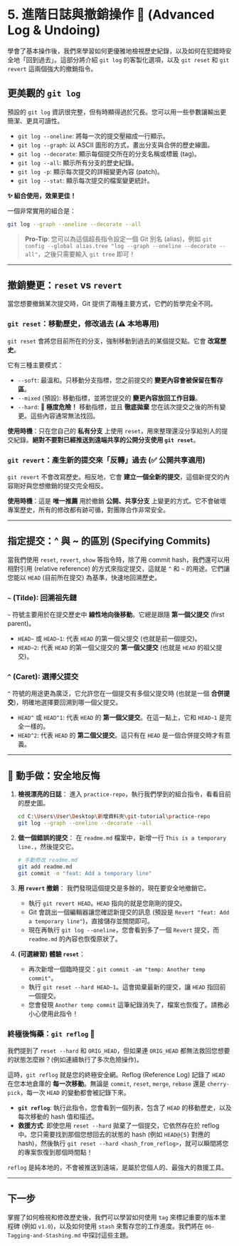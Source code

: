 # 5. 進階日誌與撤銷操作 🧐 (Advanced Log & Undoing)

學會了基本操作後，我們來學習如何更優雅地檢視歷史紀錄，以及如何在犯錯時安全地「回到過去」。這部分將介紹 `git log` 的客製化選項，以及 `git reset` 和 `git revert` 這兩個強大的撤銷指令。

## 更美觀的 `git log`

預設的 `git log` 資訊很完整，但有時顯得過於冗長。您可以用一些參數讓輸出更簡潔、更具可讀性。

*   `git log --oneline`: 將每一次的提交壓縮成一行顯示。
*   `git log --graph`: 以 ASCII 圖形的方式，畫出分支與合併的歷史線圖。
*   `git log --decorate`: 顯示每個提交所在的分支名稱或標籤 (tag)。
*   `git log --all`: 顯示所有分支的歷史紀錄。
*   `git log -p`: 顯示每次提交的詳細變更內容 (patch)。
*   `git log --stat`: 顯示每次提交的檔案變更統計。

**✨ 組合使用，效果更佳！**

一個非常實用的組合是：
```bash
git log --graph --oneline --decorate --all
```
> **Pro-Tip**: 您可以為這個超長指令設定一個 Git 別名 (alias)，例如 `git config --global alias.tree "log --graph --oneline --decorate --all"`，之後只需要輸入 `git tree` 即可！

---

## 撤銷變更：`reset` vs `revert`

當您想要撤銷某次提交時，Git 提供了兩種主要方式，它們的哲學完全不同。

### `git reset`：移動歷史，修改過去 (⚠️ 本地專用)

`git reset` 會將您目前所在的分支，強制移動到過去的某個提交點。它會 **改寫歷史**。

它有三種主要模式：

*   `--soft`: 最溫和。只移動分支指標，您之前提交的 **變更內容會被保留在暫存區**。
*   `--mixed` (預設): 移動指標，並將您提交的 **變更內容放回工作目錄**。
*   `--hard`: **🚨 極度危險！** 移動指標，並且 **徹底拋棄** 您在該次提交之後的所有變更。這些內容通常無法找回。

**使用時機**：只在您自己的 **私有分支** 上使用 `reset`，用來整理還沒分享給別人的提交紀錄。**絕對不要對已經推送到遠端共享的公開分支使用 `git reset`**。

### `git revert`：產生新的提交來「反轉」過去 (✅ 公開共享適用)

`git revert` 不會改寫歷史。相反地，它會 **建立一個全新的提交**，這個新提交的內容剛好與您想撤銷的提交完全相反。

**使用時機**：這是 **唯一推薦** 用於撤銷 **公開、共享分支** 上變更的方式。它不會破壞專案歷史，所有的修改都有跡可循，對團隊合作非常安全。

---

## 指定提交：^ 與 ~ 的區別 (Specifying Commits)

當我們使用 `reset`, `revert`, `show` 等指令時，除了用 commit hash，我們還可以用相對引用 (relative reference) 的方式來指定提交，這就是 `^` 和 `~` 的用途。它們讓您能以 `HEAD` (目前所在提交) 為基準，快速地回溯歷史。

### `~` (Tilde): 回溯祖先鏈
`~` 符號主要用於在提交歷史中 **線性地向後移動**。它總是跟隨 **第一個父提交** (first parent)。

*   `HEAD~` 或 `HEAD~1`: 代表 `HEAD` 的第一個父提交 (也就是前一個提交)。
*   `HEAD~2`: 代表 `HEAD` 的第一個父提交的 **第一個父提交** (也就是 `HEAD` 的祖父提交)。

### `^` (Caret): 選擇父提交
`^` 符號的用途更為廣泛，它允許您在一個提交有多個父提交時 (也就是一個 **合併提交**)，明確地選擇要回溯到哪一個父提交。

*   `HEAD^` 或 `HEAD^1`: 代表 `HEAD` 的 **第一個父提交**。在這一點上，它和 `HEAD~1` 是完全一樣的。
*   `HEAD^2`: 代表 `HEAD` 的 **第二個父提交**。這只有在 `HEAD` 是一個合併提交時才有意義。

---

## 💪 動手做：安全地反悔

1.  **檢視漂亮的日誌**：
    進入 `practice-repo`，執行我們學到的組合指令，看看目前的歷史圖。
    ```bash
    cd C:\Users\User\Desktop\新增資料夾\git-tutorial\practice-repo
    git log --graph --oneline --decorate --all
    ```

2.  **做一個錯誤的提交**：
    在 `readme.md` 檔案中，新增一行 `This is a temporary line.`，然後提交它。
    ```bash
    # 手動修改 readme.md
    git add readme.md
    git commit -m "feat: Add a temporary line"
    ```

3.  **用 `revert` 撤銷**：
    我們發現這個提交是多餘的，現在要安全地撤銷它。
    *   執行 `git revert HEAD`。`HEAD` 指向的就是您剛剛的提交。
    *   Git 會跳出一個編輯器讓您確認新提交的訊息 (預設是 `Revert "feat: Add a temporary line"`)，直接儲存並關閉即可。
    *   現在再執行 `git log --oneline`，您會看到多了一個 `Revert` 提交，而 `readme.md` 的內容也恢復原狀了。

4.  **(可選練習) 體驗 `reset`**：
    *   再次新增一個臨時提交：`git commit -am "temp: Another temp commit"`。
    *   執行 `git reset --hard HEAD~1`。這會拋棄最新的提交，讓 `HEAD` 指回前一個提交。
    *   您會發現 `Another temp commit` 這筆紀錄消失了，檔案也恢復了。請務必小心使用此指令！

### 終極後悔藥：`git reflog` 💊

我們提到了 `reset --hard` 和 `ORIG_HEAD`，但如果連 `ORIG_HEAD` 都無法救回您想要的狀態怎麼辦？(例如連續執行了多次危險操作)。

這時，`git reflog` 就是您的終極安全網。Reflog (Reference Log) 記錄了 `HEAD` 在您本地倉庫的 **每一次移動**。無論是 `commit`, `reset`, `merge`, `rebase` 還是 `cherry-pick`，每一次 `HEAD` 的變動都會被記錄下來。

*   **`git reflog`**: 執行此指令，您會看到一個列表，包含了 `HEAD` 的移動歷史，以及每次移動的 hash 值和描述。
*   **救援方式**: 即使您用 `reset --hard` 拋棄了一個提交，它依然存在於 reflog 中。您只需要找到那個您想回去的狀態的 hash (例如 `HEAD@{5}` 對應的 hash)，然後執行 `git reset --hard <hash_from_reflog>`，就可以瞬間將您的專案恢復到那個時間點！

`reflog` 是純本地的，不會被推送到遠端，是屬於您個人的、最強大的救援工具。

---

## 下一步

掌握了如何檢視和修改歷史後，我們可以學習如何使用 `tag` 來標記重要的版本里程碑 (例如 `v1.0`)，以及如何使用 `stash` 來暫存您的工作進度。我們將在 `06-Tagging-and-Stashing.md` 中探討這些主題。
